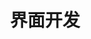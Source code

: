 ---
title: "界面开发"
description: "界面开发相关内容"
slug: "界面开发"
style:
    background: "#26c6da"
    color: "#fff"
--- 